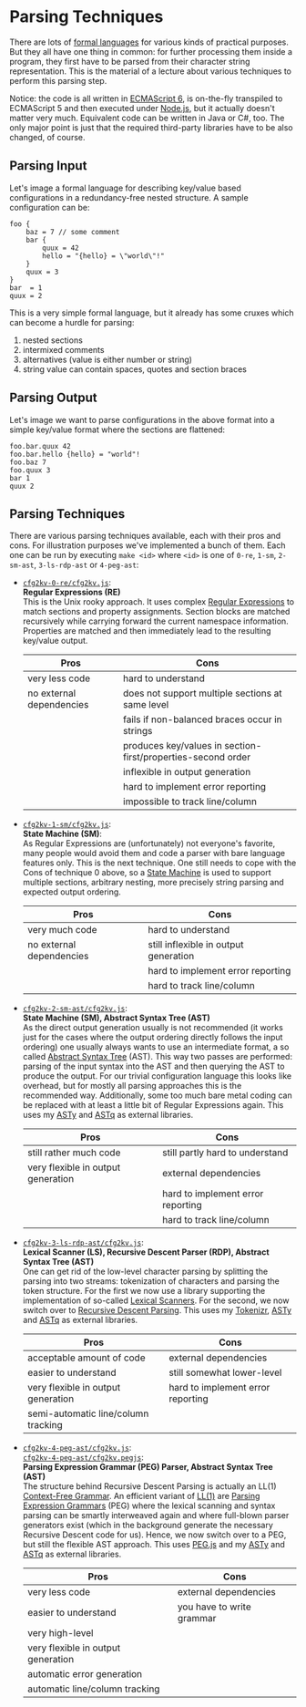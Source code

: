 
Parsing Techniques
==================

There are lots of [formal languages](LANGUAGES.md) for various kinds of
practical purposes. But they all have one thing in common: for further
processing them inside a program, they first have to be parsed from
their character string representation. This is the material of a lecture
about various techniques to perform this parsing step.

Notice: the code is all written in [ECMAScript
6](http://en.wikipedia.org/wiki/ECMAScript), is on-the-fly transpiled
to ECMAScript 5 and then executed under [Node.js](http://nodejs.org/),
but it actually doesn't matter very much. Equivalent code can be written
in Java or C#, too. The only major point is just that the required
third-party libraries have to be also changed, of course.

Parsing Input
-------------

Let's image a formal language for describing key/value based
configurations in a redundancy-free nested structure.
A sample configuration can be:

```
foo {
    baz = 7 // some comment
    bar {
        quux = 42
        hello = "{hello} = \"world\"!"
    }
    quux = 3
}
bar  = 1
quux = 2
```

This is a very simple formal language, but it already has
some cruxes which can become a hurdle for parsing:

1. nested sections
2. intermixed comments
3. alternatives (value is either number or string)
4. string value can contain spaces, quotes and section braces

Parsing Output
--------------

Let's image we want to parse configurations in the above format into a
simple key/value format where the sections are flattened:

```
foo.bar.quux 42
foo.bar.hello {hello} = "world"!
foo.baz 7
foo.quux 3
bar 1
quux 2
```

Parsing Techniques
------------------

There are various parsing techniques available, each with their pros and
cons. For illustration purposes we've implemented a bunch of them. Each
one can be run by executing `make <id>` where `<id>` is one of `0-re`,
`1-sm`, `2-sm-ast`, `3-ls-rdp-ast` or `4-peg-ast`:

- [`cfg2kv-0-re/cfg2kv.js`](cfg2kv-0-re/cfg2kv.js):<br/>
  **Regular Expressions (RE)**<br/>
  This is the Unix rooky approach. It uses complex [Regular Expressions](http://en.wikipedia.org/wiki/Regular_expression)
  to match sections and property assignments. Section blocks are matched
  recursively while carrying forward the current namespace information. Properties
  are matched and then immediately lead to the resulting key/value
  output.

    Pros                       | Cons
    ---------------------------|-----------------------------------
    very less code             | hard to understand
    no external dependencies   | does not support multiple sections at same level
                               | fails if non-balanced braces occur in strings
                               | produces key/values in section-first/properties-second order
                               | inflexible in output generation
                               | hard to implement error reporting
                               | impossible to track line/column

- [`cfg2kv-1-sm/cfg2kv.js`](cfg2kv-1-sm/cfg2kv.js):<br/>
  **State Machine (SM)**:<br/>
  As Regular Expressions are (unfortunately) not everyone's favorite,
  many people would avoid them and code a parser with bare language
  features only. This is the next technique. One still needs to cope
  with the Cons of technique 0 above, so a [State Machine](http://en.wikipedia.org/wiki/Finite-state_machine) is used to
  support multiple sections, arbitrary nesting, more precisely string
  parsing and expected output ordering.

    Pros                       | Cons
    ---------------------------|-----------------------------------
    very much code             | hard to understand
    no external dependencies   | still inflexible in output generation
                               | hard to implement error reporting
                               | hard to track line/column

- [`cfg2kv-2-sm-ast/cfg2kv.js`](cfg2kv-2-sm-ast/cfg2kv.js):<br/>
  **State Machine (SM), Abstract Syntax Tree (AST)**<br/>
  As the direct output generation usually is not recommended (it works
  just for the cases where the output ordering directly follows the
  input ordering) one usually always wants to use an intermediate
  format, a so called [Abstract Syntax Tree](http://en.wikipedia.org/wiki/Abstract_syntax_tree) (AST). This way two passes
  are performed: parsing of the input syntax into the AST and then
  querying the AST to produce the output. For our trivial configuration
  language this looks like overhead, but for mostly all parsing
  approaches this is the recommended way. Additionally, some too much
  bare metal coding can be replaced with at least a little bit of
  Regular Expressions again. This uses my [ASTy](https://github.com/rse/asty)
  and [ASTq](https://github.com/rse/astq) as external libraries.

    Pros                               | Cons
    -----------------------------------|-----------------------------------
    still rather much code             | still partly hard to understand
    very flexible in output generation | external dependencies
                                       | hard to implement error reporting
                                       | hard to track line/column

- [`cfg2kv-3-ls-rdp-ast/cfg2kv.js`](cfg2kv-3-ls-rdp-ast/cfg2kv.js):<br/>
  **Lexical Scanner (LS), Recursive Descent Parser (RDP), Abstract Syntax Tree (AST)**<br/>
  One can get rid of the low-level character parsing by splitting the
  parsing into two streams: tokenization of characters and parsing the
  token structure. For the first we now use a library supporting the
  implementation of so-called [Lexical Scanners](http://en.wikipedia.org/wiki/Lexical_analysis). For the second, we now
  switch over to [Recursive Descent Parsing](http://en.wikipedia.org/wiki/Recursive_descent_parser).
  This uses my [Tokenizr](https://github.com/rse/tokenizr), [ASTy](https://github.com/rse/asty)
  and [ASTq](https://github.com/rse/astq) as external libraries.

    Pros                               | Cons
    -----------------------------------|-----------------------------------
    acceptable amount of code          | external dependencies
    easier to understand               | still somewhat lower-level
    very flexible in output generation | hard to implement error reporting
    semi-automatic line/column tracking| 

- [`cfg2kv-4-peg-ast/cfg2kv.js`](cfg2kv-4-peg-ast/cfg2kv.js):<br/>
  [`cfg2kv-4-peg-ast/cfg2kv.pegjs`](cfg2kv-4-peg-ast/cfg2kv.pegjs):<br/>
  **Parsing Expression Grammar (PEG) Parser, Abstract Syntax Tree (AST)**<br/>
  The structure behind Recursive Descent Parsing is actually an LL(1)
  [Context-Free Grammar](http://en.wikipedia.org/wiki/Context-free_grammar). An efficient variant of [LL(1)](http://en.wikipedia.org/wiki/LL_grammar) are
  [Parsing Expression Grammars](http://en.wikipedia.org/wiki/Parsing_expression_grammar)
  (PEG) where the lexical scanning and syntax parsing can be smartly
  interweaved again and where full-blown parser generators exist (which
  in the background generate the necessary Recursive Descent code for
  us). Hence, we now switch over to a PEG, but still the flexible AST
  approach. This uses [PEG.js](http://pegjs.org) and my [ASTy](https://github.com/rse/asty)
  and [ASTq](https://github.com/rse/astq) as external libraries.

    Pros                               | Cons
    -----------------------------------|-----------------------------------
    very less code                     | external dependencies
    easier to understand               | you have to write grammar
    very high-level                    | 
    very flexible in output generation | 
    automatic error generation         | 
    automatic line/column tracking     | 

